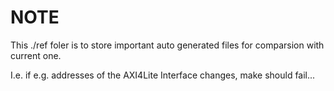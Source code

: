 NOTE
==========

This ./ref foler is to store important auto generated files for comparsion with current one. 

I.e. if e.g. addresses of the AXI4Lite Interface changes, make should fail...
